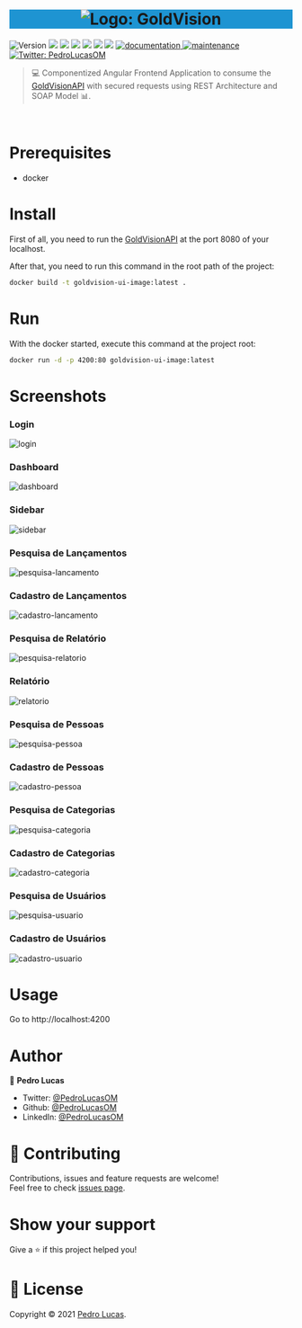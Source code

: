 <h1 align="center" width="100vw" style="background-color: #1e94d2">
  <img alt="Logo: GoldVision" src="https://github.com/PedroLucasOM/GoldVision-API/blob/master/docs/media/logo.png" />
</h1>
<p>
  <img alt="Version" src="https://img.shields.io/badge/version-1.0.0-blue.svg?cacheSeconds=2592000" />
  <img src="https://img.shields.io/badge/angular-8.2.3-blue.svg" />
  <img src="https://img.shields.io/badge/angular_jwt-3.0.0-blue.svg" />
  <img src="https://img.shields.io/badge/font_awesome-4.7.0-blue.svg" />
  <img src="https://img.shields.io/badge/primeng-8.0.3-blue.svg" />
  <img src="https://img.shields.io/badge/rxjs-6.4.0-blue.svg" />
  <img src="https://img.shields.io/badge/momentjs-2.26.0-blue.svg" />
  <a href="https://github.com/PedroLucasOM/GoldVision-UI#readme" target="_blank">
    <img alt="documentation" src="https://img.shields.io/badge/documentation-yes-blue.svg" />
  </a>
  <a href="https://github.com/PedroLucasOM/GoldVision-UI/graphs/commit-activity" target="_blank">
    <img alt="maintenance" src="https://img.shields.io/badge/maintained-yes-blue.svg" />
  </a>
  <a href="https://twitter.com/PedroLucasOM" target="_blank">
    <img alt="Twitter: PedroLucasOM" src="https://img.shields.io/twitter/follow/PedroLucasOM.svg?style=social" />
  </a>
</p>

> :computer: Componentized Angular Frontend Application to consume the [GoldVisionAPI](https://github.com/PedroLucasOM/GoldVision-API) with secured requests using REST Architecture and SOAP Model  :bar_chart:.

<br/>

# Prerequisites

- docker

# Install

First of all, you need to run the [GoldVisionAPI](https://github.com/PedroLucasOM/GoldVision-API) at the port 8080 of your localhost.

After that, you need to run this command in the root path of the project:

```sh
docker build -t goldvision-ui-image:latest .
```

# Run

With the docker started, execute this command at the project root:

```sh
docker run -d -p 4200:80 goldvision-ui-image:latest
```

# Screenshots

### Login

![login](https://github.com/PedroLucasOM/GoldVision-UI/blob/master/src/assets/screenshots/1-login.png)
<br />

### Dashboard

![dashboard](https://github.com/PedroLucasOM/GoldVision-UI/blob/master/src/assets/screenshots/2-dashboard.png)
<br />

### Sidebar

![sidebar](https://github.com/PedroLucasOM/GoldVision-UI/blob/master/src/assets/screenshots/3-sidebar.png)
<br />

### Pesquisa de Lançamentos

![pesquisa-lancamento](https://github.com/PedroLucasOM/GoldVision-UI/blob/master/src/assets/screenshots/4-pesquisa-lancamento.png)
<br />


### Cadastro de Lançamentos

![cadastro-lancamento](https://github.com/PedroLucasOM/GoldVision-UI/blob/master/src/assets/screenshots/5-cadastro-lancamento.png)
<br />

### Pesquisa de Relatório

![pesquisa-relatorio](https://github.com/PedroLucasOM/GoldVision-UI/blob/master/src/assets/screenshots/6-pesquisa-relatorio.png)
<br />

### Relatório

![relatorio](https://github.com/PedroLucasOM/GoldVision-UI/blob/master/src/assets/screenshots/7-relatorio.png)
<br />

### Pesquisa de Pessoas

![pesquisa-pessoa](https://github.com/PedroLucasOM/GoldVision-UI/blob/master/src/assets/screenshots/8-pesquisa-pessoa.png)
<br />

### Cadastro de Pessoas

![cadastro-pessoa](https://github.com/PedroLucasOM/GoldVision-UI/blob/master/src/assets/screenshots/9-cadastro-pessoa.png)
<br />

### Pesquisa de Categorias

![pesquisa-categoria](https://github.com/PedroLucasOM/GoldVision-UI/blob/master/src/assets/screenshots/10-pesquisa-categoria.png)
<br />

### Cadastro de Categorias

![cadastro-categoria](https://github.com/PedroLucasOM/GoldVision-UI/blob/master/src/assets/screenshots/11-cadastro-categoria.png)
<br />

### Pesquisa de Usuários

![pesquisa-usuario](https://github.com/PedroLucasOM/GoldVision-UI/blob/master/src/assets/screenshots/12-pesquisa-usuario.png)
<br />

### Cadastro de Usuários

![cadastro-usuario](https://github.com/PedroLucasOM/GoldVision-UI/blob/master/src/assets/screenshots/13-cadastro-usuario.png)
<br />

# Usage

Go to http://localhost:4200

# Author

👤 **Pedro Lucas**

* Twitter: [@PedroLucasOM](https://twitter.com/PedroLucasOM)
* Github: [@PedroLucasOM](https://github.com/PedroLucasOM)
* LinkedIn: [@PedroLucasOM](https://linkedin.com/in/PedroLucasOM)

# 🤝 Contributing

Contributions, issues and feature requests are welcome!<br />Feel free to check [issues page](https://github.com/PedroLucasOM/GoldVision-UI/issues). 

# Show your support

Give a ⭐️ if this project helped you!

# 📝 License

Copyright © 2021 [Pedro Lucas](https://github.com/PedroLucasOM).<br />

